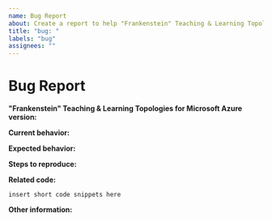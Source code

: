 ```yaml
---
name: Bug Report
about: Create a report to help "Frankenstein" Teaching & Learning Topologies for Microsoft Azure to improve
title: "bug: "
labels: "bug"
assignees: ""
---
```


# Bug Report

**"Frankenstein" Teaching & Learning Topologies for Microsoft Azure version:**

<!-- Please specify commit or tag version. -->

**Current behavior:**

<!-- Describe how the bug manifests. -->

**Expected behavior:**

<!-- Describe what the behavior would be without the bug. -->

**Steps to reproduce:**

<!--  Please explain the steps required to duplicate the issue, especially if you are able to provide a sample application. -->

**Related code:**

<!-- If you are able to illustrate the bug or feature request with an example, please provide it here. -->

```
insert short code snippets here
```

**Other information:**

<!-- List any other information that is relevant to your issue. Related issues, suggestions on how to fix, Stack Overflow links, forum links, etc. -->
